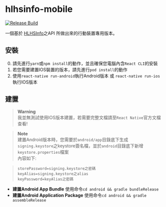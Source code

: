 # hlhsinfo-mobile

[![Release Build](https://github.com/TWMSSS/hlhsinfo-mobile/actions/workflows/release-build.yaml/badge.svg)](https://github.com/TWMSSS/hlhsinfo-mobile/actions/workflows/release-build.yaml)

一個基於 [HLHSInfo](https://github.com/TWMSSS/hlhsinfo)之API 所做出來的行動裝置專用版本。

## 安裝

0. 請先進行`yarn`或`npm install`的動作，並且確保您電腦內含`React CLI`的安裝
1. 若您需要建置IOS裝置的版本，請先進行`pod install`的動作
2. 使用`react-native run-android`執行Android版本 或 `react-native run-ios`執行IOS版本

## 建置

> **Warning**  
> 我並無測試使用IOS版本建置，若需要完整文檔請至`React Native`官方文檔查看!

> **Note**  
> 建置Android版本時，您需要於`android/app`目錄底下生成`signing.keystore`之keystore簽名檔，並於`android`目錄底下新增`keystore.properties`檔案  
> 內容如下:

> ```properties
> storePassword=signing.keystore之密碼
> keyAlias=signing.keystore之alias
> keyPassword=keyAlias之密碼
> ```

* **建置Android App Bundle** 使用命令`cd android && gradle bundleRelease`
* **建置Android Application Package** 使用命令`cd android && gradle assembleRelease`
